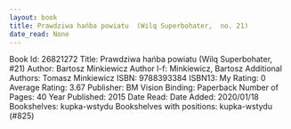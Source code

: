 ```yaml
---
layout: book
title: Prawdziwa hańba powiatu  (Wilq Superbohater,  no. 21)
date_read: None
---
```


Book Id: 26821272
Title: Prawdziwa hańba powiatu  (Wilq Superbohater, #21)
Author: Bartosz Minkiewicz
Author l-f: Minkiewicz, Bartosz
Additional Authors: Tomasz Minkiewicz
ISBN: 9788393384
ISBN13: 
My Rating: 0
Average Rating: 3.67
Publisher: BM Vision
Binding: Paperback
Number of Pages: 40
Year Published: 2015
Date Read: 
Date Added: 2020/01/18
Bookshelves: kupka-wstydu
Bookshelves with positions: kupka-wstydu (#825)

